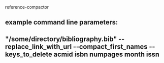 reference-compactor

example command line parameters:
----------------------------------
"/some/directory/bibliography.bib"
--replace_link_with_url
--compact_first_names
--keys_to_delete
acmid
isbn
numpages
month
issn
----------------------------------
